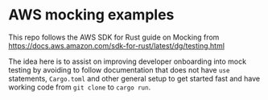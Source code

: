# AWS mocking examples

This repo follows the AWS SDK for Rust guide on Mocking from  https://docs.aws.amazon.com/sdk-for-rust/latest/dg/testing.html

The idea here is to assist on improving developer onboarding into mock testing by avoiding to follow documentation that does not have `use` statements, `Cargo.toml` and other general setup to get started fast and have working code from `git clone` to `cargo run`.
